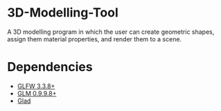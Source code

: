 # 3D-Modelling-Tool
A 3D modelling program in which the user can create geometric shapes, assign them material properties, and render them to a scene.

# Dependencies
-  [GLFW 3.3.8+](https://www.glfw.org/)
-  [GLM 0.9.9.8+](https://github.com/g-truc/glm)
-  [Glad](https://glad.dav1d.de/)

 


